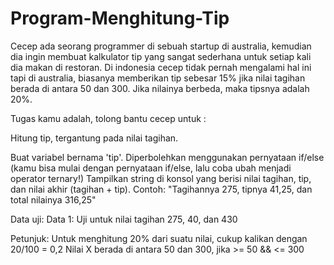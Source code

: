 # Program-Menghitung-Tip

Cecep ada seorang programmer di sebuah startup  di australia, kemudian dia  ingin membuat kalkulator tip yang sangat sederhana untuk setiap kali dia makan di restoran. Di indonesia cecep tidak pernah mengalami hal ini tapi di  australia, biasanya memberikan tip sebesar 15% jika nilai tagihan berada di antara 50 dan 300. Jika nilainya berbeda, maka tipsnya adalah 20%.

Tugas kamu adalah, tolong bantu cecep untuk :

Hitung tip, tergantung pada nilai tagihan. 

Buat variabel bernama 'tip'. 
Diperbolehkan menggunakan pernyataan if/else  (kamu bisa mulai dengan pernyataan if/else, lalu coba ubah menjadi operator ternary!)
Tampilkan string di konsol yang berisi nilai tagihan, tip, dan nilai akhir (tagihan + tip). Contoh: "Tagihannya 275, tipnya 41,25, dan total nilainya 316,25"

Data uji:
 Data 1: Uji untuk nilai tagihan 275, 40, dan 430

Petunjuk:
 Untuk menghitung 20% dari suatu nilai, cukup kalikan dengan 20/100 = 0,2
 Nilai X berada di antara 50 dan 300, jika >= 50 && <= 300
